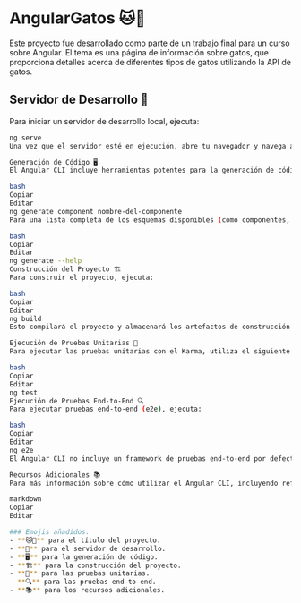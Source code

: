# AngularGatos 🐱🐾

Este proyecto fue desarrollado como parte de un trabajo final para un curso sobre Angular. El tema es una página de información sobre gatos, que proporciona detalles acerca de diferentes tipos de gatos utilizando la API de gatos.

## Servidor de Desarrollo 🚀

Para iniciar un servidor de desarrollo local, ejecuta:

```bash
ng serve
Una vez que el servidor esté en ejecución, abre tu navegador y navega a http://localhost:4200/. La aplicación se recargará automáticamente cada vez que modifiques alguno de los archivos fuente.

Generación de Código 🖥️
El Angular CLI incluye herramientas potentes para la generación de código. Para generar un nuevo componente, ejecuta:

bash
Copiar
Editar
ng generate component nombre-del-componente
Para una lista completa de los esquemas disponibles (como componentes, directivas o pipes), ejecuta:

bash
Copiar
Editar
ng generate --help
Construcción del Proyecto 🏗️
Para construir el proyecto, ejecuta:

bash
Copiar
Editar
ng build
Esto compilará el proyecto y almacenará los artefactos de construcción en el directorio dist/. De forma predeterminada, la compilación de producción optimiza la aplicación para mejorar el rendimiento y la velocidad.

Ejecución de Pruebas Unitarias 🧪
Para ejecutar las pruebas unitarias con el Karma, utiliza el siguiente comando:

bash
Copiar
Editar
ng test
Ejecución de Pruebas End-to-End 🔍
Para ejecutar pruebas end-to-end (e2e), ejecuta:

bash
Copiar
Editar
ng e2e
El Angular CLI no incluye un framework de pruebas end-to-end por defecto. Puedes elegir el que mejor se adapte a tus necesidades.

Recursos Adicionales 📚
Para más información sobre cómo utilizar el Angular CLI, incluyendo referencias detalladas de comandos, visita la página de la Guía de Angular CLI.

markdown
Copiar
Editar

### Emojis añadidos:
- **🐱🐾** para el título del proyecto.
- **🚀** para el servidor de desarrollo.
- **🖥️** para la generación de código.
- **🏗️** para la construcción del proyecto.
- **🧪** para las pruebas unitarias.
- **🔍** para las pruebas end-to-end.
- **📚** para los recursos adicionales.
